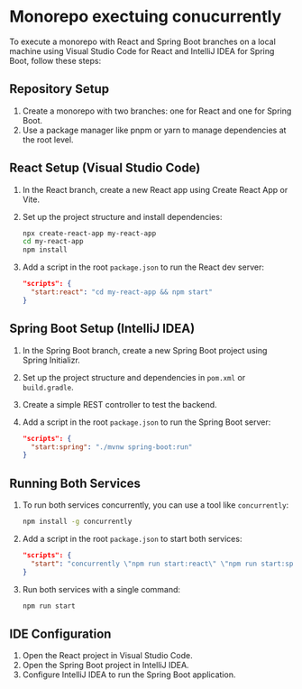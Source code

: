 # Monorepo exectuing conucurrently



To execute a monorepo with React and Spring Boot branches on a local machine using Visual Studio Code for React and IntelliJ IDEA for Spring Boot, follow these steps:

## Repository Setup

1. Create a monorepo with two branches: one for React and one for Spring Boot.
2. Use a package manager like pnpm or yarn to manage dependencies at the root level.

## React Setup (Visual Studio Code)

1. In the React branch, create a new React app using Create React App or Vite.
2. Set up the project structure and install dependencies:
   
   ```bash
   npx create-react-app my-react-app
   cd my-react-app
   npm install
   ```
3. Add a script in the root `package.json` to run the React dev server:
   
   ```json
   "scripts": {
     "start:react": "cd my-react-app && npm start"
   }
   ```

## Spring Boot Setup (IntelliJ IDEA)

1. In the Spring Boot branch, create a new Spring Boot project using Spring Initializr.
2. Set up the project structure and dependencies in `pom.xml` or `build.gradle`.
3. Create a simple REST controller to test the backend.
4. Add a script in the root `package.json` to run the Spring Boot server:
   
   ```json
   "scripts": {
     "start:spring": "./mvnw spring-boot:run"
   }
   ```

## Running Both Services

1. To run both services concurrently, you can use a tool like `concurrently`:
   
   ```bash
   npm install -g concurrently
   ```
2. Add a script in the root `package.json` to start both services:
   
   ```json
   "scripts": {
     "start": "concurrently \"npm run start:react\" \"npm run start:spring\""
   }
   ```
3. Run both services with a single command:
   
   ```bash
   npm run start
   ```

## IDE Configuration

1. Open the React project in Visual Studio Code.
2. Open the Spring Boot project in IntelliJ IDEA.
3. Configure IntelliJ IDEA to run the Spring Boot application.
